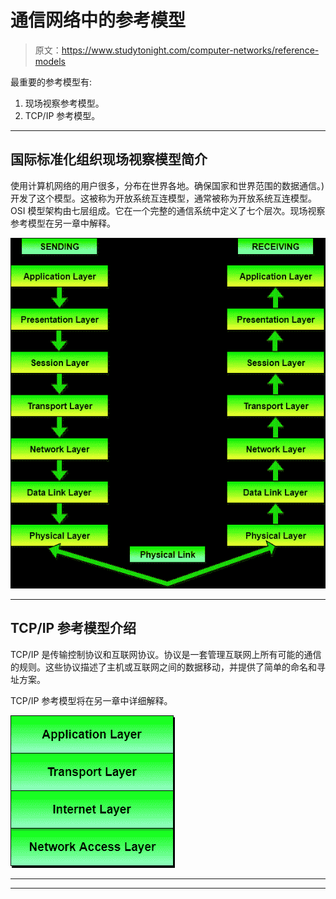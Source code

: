 # 通信网络中的参考模型

> 原文：<https://www.studytonight.com/computer-networks/reference-models>

最重要的参考模型有:

1.  现场视察参考模型。
2.  TCP/IP 参考模型。

* * *

## 国际标准化组织现场视察模型简介

使用计算机网络的用户很多，分布在世界各地。确保国家和世界范围的数据通信。)开发了这个模型。这被称为开放系统互连模型，通常被称为开放系统互连模型。OSI 模型架构由七层组成。它在一个完整的通信系统中定义了七个层次。现场视察参考模型在另一章中解释。

![ISO-OSI Model with seven layers](img/7528bc4f52e04f432e8cd55bffa3e83c.png)

* * *

## TCP/IP 参考模型介绍

TCP/IP 是传输控制协议和互联网协议。协议是一套管理互联网上所有可能的通信的规则。这些协议描述了主机或互联网之间的数据移动，并提供了简单的命名和寻址方案。

TCP/IP 参考模型将在另一章中详细解释。

![TCP/IP Model with four layers](img/d5421499db5e8e9d016e434234cc829a.png)

* * *

* * *